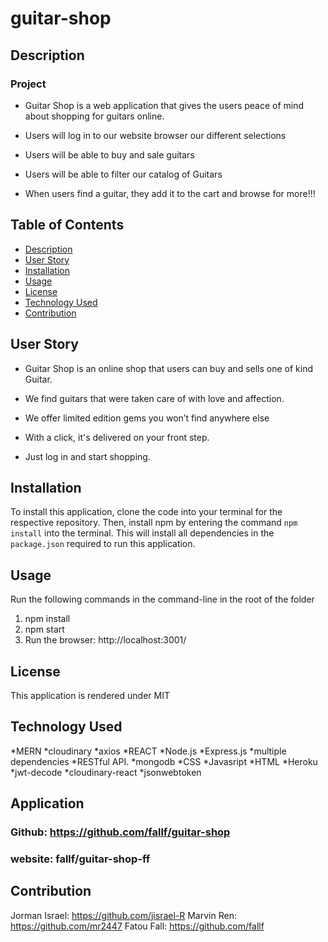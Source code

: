 # guitar-shop

## Description



### Project 

- Guitar  Shop is a web application that gives the users peace of mind about shopping for guitars online.

- Users will log in to our website browser our different selections

- Users will be able to buy and sale guitars  

- Users will be able to filter our catalog of Guitars 

- When users find a guitar, they add it to the cart and browse for more!!!

## Table of Contents

- [Description](#description)
- [User Story](#user-story)
- [Installation](#installation)
- [Usage](#usage)
- [License](#license)
- [Technology Used](#technology-used)
- [Contribution](#Contribution)

## User Story

- Guitar Shop is an online shop that users can buy and sells one of kind Guitar.  

- We find guitars that were taken care of with love and affection.

- We offer limited edition gems you won’t find anywhere else

- With a click, it's delivered on your front step. 

- Just log in and start shopping.


## Installation

To install this application, clone the code into your terminal for the respective repository. Then, install npm by entering the command `npm install` into the terminal. This will install all dependencies in the `package.json` required to run this application.

## Usage

Run the following commands in the command-line in the root of the folder

1. npm install
2. npm start
3. Run the browser: http://localhost:3001/

## License

This application is rendered under MIT
## Technology Used

*MERN
*cloudinary
*axios
*REACT
*Node.js 
*Express.js
*multiple dependencies
*RESTful API.
*mongodb 
*CSS
*Javasript 
*HTML
*Heroku
*jwt-decode
*cloudinary-react
*jsonwebtoken

## Application 

### Github: https://github.com/fallf/guitar-shop
### website: fallf/guitar-shop-ff 

## Contribution

Jorman Israel: https://github.com/jisrael-R
Marvin Ren: https://github.com/mr2447
Fatou Fall: https://github.com/fallf

